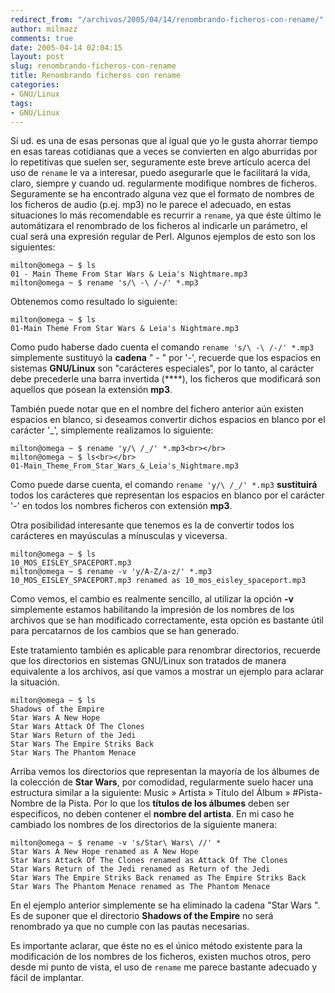 ```yaml
---
redirect_from: "/archivos/2005/04/14/renombrando-ficheros-con-rename/"
author: milmazz
comments: true
date: 2005-04-14 02:04:15
layout: post
slug: renombrando-ficheros-con-rename
title: Renombrando ficheros con rename
categories:
- GNU/Linux
tags:
- GNU/Linux
---
```


Si ud. es una de esas personas que al igual que yo le gusta ahorrar tiempo en
esas tareas cotidianas  que a veces se convierten en algo aburridas por lo
repetitivas que suelen ser, seguramente este breve artículo acerca del uso de
`rename` le va a interesar, puedo asegurarle que le facilitará la vida, claro,
siempre y cuando ud. regularmente modifique nombres de ficheros. Seguramente se
ha encontrado alguna vez que el formato de nombres de los ficheros de audio
(p.ej. mp3) no le parece el adecuado, en estas situaciones lo más recomendable
es recurrir a `rename`, ya que éste último le automátizara el renombrado de los
ficheros al indicarle un parámetro, el cual será una expresión regular de Perl.
Algunos ejemplos de esto son los siguientes:

    milton@omega ~ $ ls
    01 - Main Theme From Star Wars & Leia's Nightmare.mp3
    milton@omega ~ $ rename 's/\ -\ /-/' *.mp3

Obtenemos como resultado lo siguiente:

    milton@omega ~ $ ls
    01-Main Theme From Star Wars & Leia's Nightmare.mp3

Como pudo haberse dado cuenta el comando `rename 's/\ -\ /-/' *.mp3` simplemente
sustituyó la **cadena** " - " por '-', recuerde que los espacios en sistemas
**GNU/Linux** son "carácteres especiales", por lo tanto, al carácter debe
precederle una barra invertida (**\**), los ficheros que modificará son aquellos
que posean la extensión **mp3**.

También puede notar que en el nombre del fichero anterior aún existen espacios
en blanco, si deseamos convertir dichos espacios en blanco por el carácter '_',
simplemente realizamos lo siguiente:

    milton@omega ~ $ rename 'y/\ /_/' *.mp3<br></br>
    milton@omega ~ $ ls<br></br>
    01-Main_Theme_From_Star_Wars_&_Leia's_Nightmare.mp3

Como puede darse cuenta, el comando `rename 'y/\ /_/' *.mp3` **sustituirá**
todos los carácteres que representan los espacios en blanco por el carácter '-'
en todos los nombres ficheros con extensión **mp3**.

Otra posibilidad interesante que tenemos es la de convertir todos los carácteres
en mayúsculas a mínusculas y viceversa.

    milton@omega ~ $ ls
    10_MOS_EISLEY_SPACEPORT.mp3
    milton@omega ~ $ rename -v 'y/A-Z/a-z/' *.mp3
    10_MOS_EISLEY_SPACEPORT.mp3 renamed as 10_mos_eisley_spaceport.mp3

Como vemos, el cambio es realmente sencillo, al utilizar la opción **-v**
simplemente estamos habilitando la impresión de los nombres de los archivos que
se han modificado correctamente, esta opción es bastante útil para percatarnos
de los cambios que se han generado.

Este tratamiento también es aplicable para renombrar directorios, recuerde que
los directorios en sistemas GNU/Linux son tratados de manera equivalente a los
archivos, así que vamos a mostrar un ejemplo para aclarar la situación.

    milton@omega ~ $ ls
    Shadows of the Empire
    Star Wars A New Hope
    Star Wars Attack Of The Clones
    Star Wars Return of the Jedi
    Star Wars The Empire Striks Back
    Star Wars The Phantom Menace

Arriba vemos los directorios que representan la mayoría de los álbumes de la
colección de **Star Wars**, por comodidad, regularmente suelo hacer una
estructura similar a la siguiente: Music » Artista » Título del Álbum »
#Pista-Nombre de la Pista. Por lo que los **títulos de los álbumes** deben ser
especificos, no deben contener el **nombre del artista**. En mi caso he cambiado
los nombres de los directorios de la siguiente manera:

    milton@omega ~ $ rename -v 's/Star\ Wars\ //' *
    Star Wars A New Hope renamed as A New Hope
    Star Wars Attack Of The Clones renamed as Attack Of The Clones
    Star Wars Return of the Jedi renamed as Return of the Jedi
    Star Wars The Empire Striks Back renamed as The Empire Striks Back
    Star Wars The Phantom Menace renamed as The Phantom Menace

En el ejemplo anterior simplemente se ha eliminado la cadena "Star Wars ". Es de
suponer que el directorio **Shadows of the Empire** no será renombrado ya que no
cumple con las pautas necesarias.

Es importante aclarar, que éste no es el único método existente para la
modificación de los nombres de los ficheros, existen muchos otros, pero desde mi
punto de vista, el uso de `rename` me parece bastante adecuado y fácil de
implantar.
